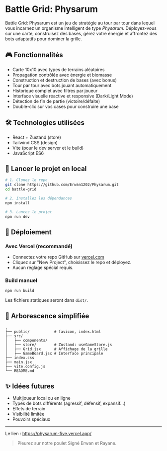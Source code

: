 # Battle Grid: Physarum

Battle Grid: Physarum est un jeu de stratégie au tour par tour dans lequel vous incarnez un organisme intelligent de type *Physarum*.
Déployez-vous sur une carte, construisez des bases, gérez votre énergie et affrontez des bots adaptatifs pour dominer la grille.

## 🎮 Fonctionnalités

- Carte 10x10 avec types de terrains aléatoires
- Propagation contrôlée avec énergie et biomasse
- Construction et destruction de bases (avec bonus)
- Tour par tour avec bots jouant automatiquement
- Historique complet avec filtres par joueur
- Interface visuelle réactive et responsive (Dark/Light Mode)
- Détection de fin de partie (victoire/défaite)
- Double-clic sur vos cases pour construire une base

## 🛠️ Technologies utilisées

- React + Zustand (store)
- Tailwind CSS (design)
- Vite (pour le dev server et le build)
- JavaScript ES6

## 🚀 Lancer le projet en local

```bash
# 1. Clonez le repo
git clone https://github.com/Erwan1202/Physarum.git
cd battle-grid

# 2. Installez les dépendances
npm install

# 3. Lancez le projet
npm run dev
```

## 🧾 Déploiement

### Avec Vercel (recommandé)
- Connectez votre repo GitHub sur [vercel.com](https://vercel.com)
- Cliquez sur "New Project", choisissez le repo et déployez.
- Aucun réglage spécial requis.

### Build manuel

```bash
npm run build
```
Les fichiers statiques seront dans `dist/`.

## 📁 Arborescence simplifiée

```
.
├── public/           # favicon, index.html
├── src/
│   ├── components/
│   ├── store/        # Zustand: useGameStore.js
│   ├── Grid.jsx      # Affichage de la grille
│   ├── GameBoard.jsx # Interface principale
├── index.css
├── main.jsx
├── vite.config.js
└── README.md
```

## ✨ Idées futures

- Multijoueur local ou en ligne
- Types de bots différents (agressif, défensif, expansif...)
- Effets de terrain
- Visibilité limitée
- Pouvoirs spéciaux

---

Le lien : https://physarum-five.vercel.app/

> Pleurez sur notre poulet 
Signé Erwan et Rayane.